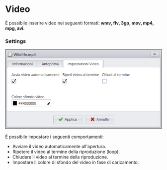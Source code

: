 # Video

&Egrave; possibile inserire video nei seguenti formati: __wmv, flv, 3gp, mov, mp4, mpg, avi__.

### Settings
![](/img/contents_video_settings.png)

&Egrave; possibile impostare i seguenti comportamenti:

* Avviare il video automaticamente all'apertura.
* Ripetere il video al termine della riproduzione (loop).
* Chiudere il video al termine della riproduzione.
* Impostare il colore di sfondo del video in fase di caricamento.
